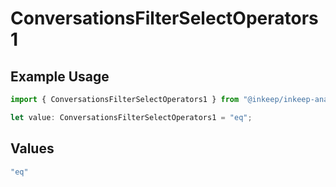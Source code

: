 # ConversationsFilterSelectOperators1

## Example Usage

```typescript
import { ConversationsFilterSelectOperators1 } from "@inkeep/inkeep-analytics/models/components";

let value: ConversationsFilterSelectOperators1 = "eq";
```

## Values

```typescript
"eq"
```